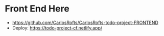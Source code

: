 # Front End Here
  * https://github.com/CarlosRofts/CarlosRofts-todo-project-FRONTEND
  * Deploy: https://todo-project-cf.netlify.app/
